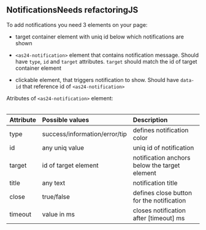 <h2>Notifications<span class="status refactor">Needs refactoring</span><span class="status js">JS</span></h2>

To add notifications you need 3 elements on your page:
* target container element with uniq id below which notifications are shown  

* `<as24-notification>` element that contains notification message. Should have `type`, `id` and `target` attributes. `target` should match the id of target container element  

* clickable element, that triggers notification to show. Should have `data-id` that reference id of `<as24-notification>`

Atributes of `<as24-notification>` element:  
<br>

| Attribute     | Possible values                  | Description                                  |
| :------------ | :------------------------------- | :------------------------------------------- |
| type          | success/information/error/tip    | defines notification color                   |
| id            | any uniq value                   | uniq id of notification                      |
| target        | id of target element             | notification anchors below the target element|
| title         | any text                         | notification title                           |
| close         | true/false                       | defines close button for the notification    |
| timeout       | value in ms                      | closes notification after [timeout] ms       |

<script>
document.querySelector('body').addEventListener('click', function (event) {
 try {
 if (event.target.className && event.target.className.toLowerCase().includes('notification-demo')) {
 const id = event.target.getAttribute('data-id');
 const el = document.querySelector('#' + id);
 el.classList.toggle('show');
 }
 }catch (e){};
 });
</script>
